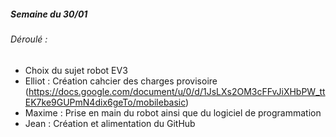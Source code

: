##### Semaine du 30/01

###### Déroulé : 

- Choix du sujet robot EV3
- Elliot : Création cahcier des charges provisoire (https://docs.google.com/document/u/0/d/1JsLXs2OM3cFFvJiXHbPW_ttEK7ke9GUPmN4dix6geTo/mobilebasic)
- Maxime : Prise en main du robot ainsi que du logiciel de programmation
- Jean : Création et alimentation du GitHub



